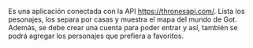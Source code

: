Es una aplicación conectada con la API https://thronesapi.com/. Lista los pesonajes, los separa por casas y muestra el mapa del mundo de Got. Además, se debe crear una cuenta para poder entrar y así, también se podrá agregar los personajes que prefiera a favoritos. 
